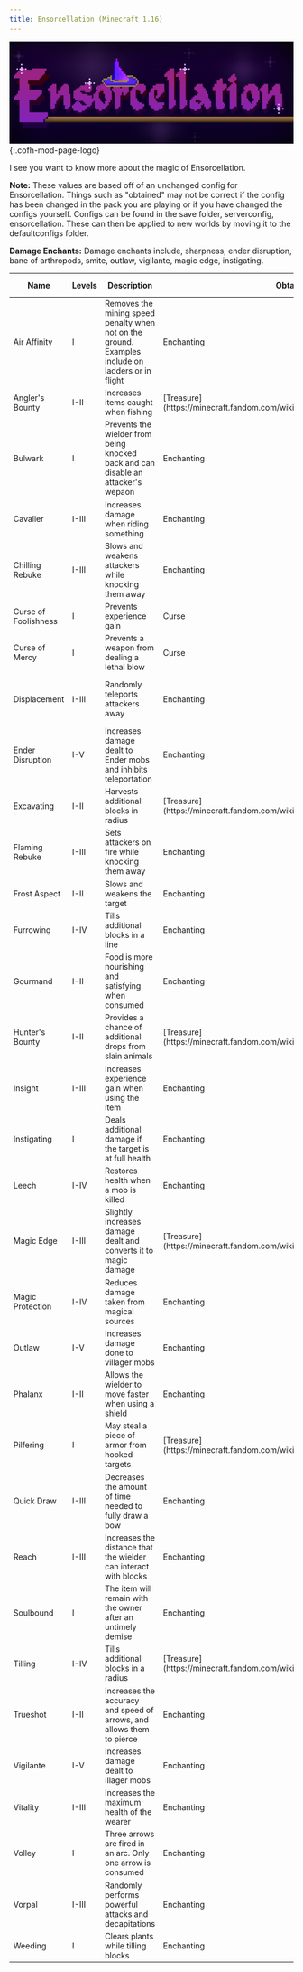 ```yaml
---
title: Ensorcellation (Minecraft 1.16)
---
```


![Ensorcellation Logo](/assets/images/logos/1.16/ensorcellation.png){:.cofh-mod-page-logo}

I see you want to know more about the magic of Ensorcellation. 

**Note:** These values are based off of an unchanged config for Ensorcellation.
Things such as "obtained" may not be correct if the config has been changed in
the pack you are playing or if you have changed the configs yourself. Configs
can be found in the save folder, serverconfig, ensorcellation. These can then be
applied to new worlds by moving it to the defaultconfigs folder. 

**Damage Enchants:** Damage enchants include, sharpness, ender disruption, bane
of arthropods, smite, outlaw, vigilante, magic edge, instigating.

<table>
  <thead>
    <tr>
      <th>Name</th>
      <th>Levels</th>
      <th>Description</th>
      <th>Obtained</th>
      <th>Incompatible With</th>
      <th>Applies to</th>
    </tr>
  </thead>
  <tbody>
    <tr>
      <td markdown="span">Air Affinity</td>
      <td markdown="span">I</td>
      <td markdown="span">Removes the mining speed penalty when not on the ground. Examples include on ladders or in flight</td>
      <td markdown="span">Enchanting</td>
      <td markdown="span">None</td>
      <td markdown="span">Helmets</td>
    </tr>
    <tr>
      <td markdown="span">Angler's Bounty</td>
      <td markdown="span">I-II</td>
      <td markdown="span">Increases items caught when fishing</td>
      <td markdown="span">[Treasure](https://minecraft.fandom.com/wiki/Enchanting_mechanics#Treasure)</td>
      <td markdown="span">None</td>
      <td markdown="span">Fishing Rods</td>
    </tr>
    <tr>
      <td markdown="span">Bulwark</td>
      <td markdown="span">I</td>
      <td markdown="span">Prevents the wielder from being knocked back and can disable an attacker's wepaon</td>
      <td markdown="span">Enchanting</td>
      <td markdown="span">None</td>
      <td markdown="span">Shields</td>
    </tr>
    <tr>
      <td markdown="span">Cavalier</td>
      <td markdown="span">I-III</td>
      <td markdown="span">Increases damage when riding something</td>
      <td markdown="span">Enchanting</td>
      <td markdown="span">None</td>
      <td markdown="span">Weapons</td>
    </tr>
    <tr>
      <td markdown="span">Chilling Rebuke</td>
      <td markdown="span">I-III</td>
      <td markdown="span">Slows and weakens attackers while knocking them away</td>
      <td markdown="span">Enchanting</td>
      <td markdown="span">Flaming Rebuke, Displacement, Thorns</td>
      <td markdown="span">Chestplates</td>
    </tr>
    <tr>
      <td markdown="span">Curse of Foolishness</td>
      <td markdown="span">I</td>
      <td markdown="span">Prevents experience gain</td>
      <td markdown="span">Curse</td>
      <td markdown="span">None</td>
      <td markdown="span">Helmets</td>
    </tr>
    <tr>
      <td markdown="span">Curse of Mercy</td>
      <td markdown="span">I</td>
      <td markdown="span">Prevents a weapon from dealing a lethal blow</td>
      <td markdown="span">Curse</td>
      <td markdown="span">None</td>
      <td markdown="span">Weapons</td>
    </tr>
    <tr>
      <td markdown="span">Displacement</td>
      <td markdown="span">I-III</td>
      <td markdown="span">Randomly teleports attackers away</td>
      <td markdown="span">Enchanting</td>
      <td markdown="span">Chilling Rebuke, Flaming Rebuke, Thorns</td>
      <td markdown="span">Chestplates</td>
    </tr>
    <tr>
      <td markdown="span">Ender Disruption</td>
      <td markdown="span">I-V</td>
      <td markdown="span">Increases damage dealt to Ender mobs and inhibits teleportation</td>
      <td markdown="span">Enchanting</td>
      <td markdown="span">Damage Enchants</td>
      <td markdown="span">Weapons</td>
    </tr>
    <tr>
      <td markdown="span">Excavating</td>
      <td markdown="span">I-II</td>
      <td markdown="span">Harvests additional blocks in radius</td>
      <td markdown="span">[Treasure](https://minecraft.fandom.com/wiki/Enchanting_mechanics#Treasure)</td>
      <td markdown="span">None</td>
      <td markdown="span">Pickaxes, Shovels</td>
    </tr>
    <tr>
      <td markdown="span">Flaming Rebuke</td>
      <td markdown="span">I-III</td>
      <td markdown="span">Sets attackers on fire while knocking them away</td>
      <td markdown="span">Enchanting</td>
      <td markdown="span">Chilling Rebuke, Displacement, Thorns</td>
      <td markdown="span">Chestplates</td>
    </tr>
    <tr>
      <td markdown="span">Frost Aspect</td>
      <td markdown="span">I-II</td>
      <td markdown="span">Slows and weakens the target</td>
      <td markdown="span">Enchanting</td>
      <td markdown="span">Fire Aspect</td>
      <td markdown="span">Weapons</td>
    </tr>
    <tr>
      <td markdown="span">Furrowing</td>
      <td markdown="span">I-IV</td>
      <td markdown="span">Tills additional blocks in a line</td>
      <td markdown="span">Enchanting</td>
      <td markdown="span">Tilling</td>
      <td markdown="span">Hoes</td>
    </tr>
    <tr>
      <td markdown="span">Gourmand</td>
      <td markdown="span">I-II</td>
      <td markdown="span">Food is more nourishing and satisfying when consumed</td>
      <td markdown="span">Enchanting</td>
      <td markdown="span">None</td>
      <td markdown="span">Helmets</td>
    </tr>
    <tr>
      <td markdown="span">Hunter's Bounty</td>
      <td markdown="span">I-II</td>
      <td markdown="span">Provides a chance of additional drops from slain animals</td>
      <td markdown="span">[Treasure](https://minecraft.fandom.com/wiki/Enchanting_mechanics#Treasure)</td>
      <td markdown="span">None</td>
      <td markdown="span">Bows</td>
    </tr>
    <tr>
      <td markdown="span">Insight</td>
      <td markdown="span">I-III</td>
      <td markdown="span">Increases experience gain when using the item</td>
      <td markdown="span">Enchanting</td>
      <td markdown="span">None</td>
      <td markdown="span">Helmets</td>
    </tr>
    <tr>
      <td markdown="span">Instigating</td>
      <td markdown="span">I</td>
      <td markdown="span">Deals additional damage if the target is at full health</td>
      <td markdown="span">Enchanting</td>
      <td markdown="span">Damage Enchants</td>
      <td markdown="span">Weapons</td>
    </tr>
    <tr>
      <td markdown="span">Leech</td>
      <td markdown="span">I-IV</td>
      <td markdown="span">Restores health when a mob is killed</td>
      <td markdown="span">Enchanting</td>
      <td markdown="span">None</td>
      <td markdown="span">Weapons</td>
    </tr>
    <tr>
      <td markdown="span">Magic Edge</td>
      <td markdown="span">I-III</td>
      <td markdown="span">Slightly increases damage dealt and converts it to magic damage</td>
      <td markdown="span">[Treasure](https://minecraft.fandom.com/wiki/Enchanting_mechanics#Treasure)</td>
      <td markdown="span">Sweeping Edge</td>
      <td markdown="span">Weapons</td>
    </tr>
    <tr>
      <td markdown="span">Magic Protection</td>
      <td markdown="span">I-IV</td>
      <td markdown="span">Reduces damage taken from magical sources</td>
      <td markdown="span">Enchanting</td>
      <td markdown="span">All Protections</td>
      <td markdown="span">Armor</td>
    </tr>
    <tr>
      <td markdown="span">Outlaw</td>
      <td markdown="span">I-V</td>
      <td markdown="span">Increases damage done to villager mobs</td>
      <td markdown="span">Enchanting</td>
      <td markdown="span">Damage Enchants</td>
      <td markdown="span">Weapons</td>
    </tr>
    <tr>
      <td markdown="span">Phalanx</td>
      <td markdown="span">I-II</td>
      <td markdown="span">Allows the wielder to move faster when using a shield</td>
      <td markdown="span">Enchanting</td>
      <td markdown="span">None</td>
      <td markdown="span">Shields</td>
    </tr>
    <tr>
      <td markdown="span">Pilfering</td>
      <td markdown="span">I</td>
      <td markdown="span">May steal a piece of armor from hooked targets</td>
      <td markdown="span">[Treasure](https://minecraft.fandom.com/wiki/Enchanting_mechanics#Treasure)</td>
      <td markdown="span">None</td>
      <td markdown="span">Fishing Rods</td>
    </tr>
    <tr>
      <td markdown="span">Quick Draw</td>
      <td markdown="span">I-III</td>
      <td markdown="span">Decreases the amount of time needed to fully draw a bow</td>
      <td markdown="span">Enchanting</td>
      <td markdown="span">None</td>
      <td markdown="span">Bows</td>
    </tr>
    <tr>
      <td markdown="span">Reach</td>
      <td markdown="span">I-III</td>
      <td markdown="span">Increases the distance that the wielder can interact with blocks</td>
      <td markdown="span">Enchanting</td>
      <td markdown="span">None</td>
      <td markdown="span">Chestplates</td>
    </tr>
    <tr>
      <td markdown="span">Soulbound</td>
      <td markdown="span">I</td>
      <td markdown="span">The item will remain with the owner after an untimely demise</td>
      <td markdown="span">Enchanting</td>
      <td markdown="span">None</td>
      <td markdown="span">Almost all enchantables</td>
    </tr>
    <tr>
      <td markdown="span">Tilling</td>
      <td markdown="span">I-IV</td>
      <td markdown="span">Tills additional blocks in a radius</td>
      <td markdown="span">[Treasure](https://minecraft.fandom.com/wiki/Enchanting_mechanics#Treasure)</td>
      <td markdown="span">Furrowing</td>
      <td markdown="span">Hoes</td>
    </tr>
    <tr>
      <td markdown="span">Trueshot</td>
      <td markdown="span">I-II</td>
      <td markdown="span">Increases the accuracy and speed of arrows, and allows them to pierce</td>
      <td markdown="span">Enchanting</td>
      <td markdown="span">Volley</td>
      <td markdown="span">Bows</td>
    </tr>
    <tr>
      <td markdown="span">Vigilante</td>
      <td markdown="span">I-V</td>
      <td markdown="span">Increases damage dealt to Illager mobs</td>
      <td markdown="span">Enchanting</td>
      <td markdown="span">Damage Enchants</td>
      <td markdown="span">Weapons</td>
    </tr>
    <tr>
      <td markdown="span">Vitality</td>
      <td markdown="span">I-III</td>
      <td markdown="span">Increases the maximum health of the wearer</td>
      <td markdown="span">Enchanting</td>
      <td markdown="span">None</td>
      <td markdown="span">Chestplate</td>
    </tr>
    <tr>
      <td markdown="span">Volley</td>
      <td markdown="span">I</td>
      <td markdown="span">Three arrows are fired in an arc. Only one arrow is consumed</td>
      <td markdown="span">Enchanting</td>
      <td markdown="span">Trueshot</td>
      <td markdown="span">Bows</td>
    </tr>
    <tr>
      <td markdown="span">Vorpal</td>
      <td markdown="span">I-III</td>
      <td markdown="span">Randomly performs powerful attacks and decapitations</td>
      <td markdown="span">Enchanting</td>
      <td markdown="span">None</td>
      <td markdown="span">Weapons</td>
    </tr>
    <tr>
      <td markdown="span">Weeding</td>
      <td markdown="span">I</td>
      <td markdown="span">Clears plants while tilling blocks</td>
      <td markdown="span">Enchanting</td>
      <td markdown="span">None</td>
      <td markdown="span">Hoes</td>
    </tr>
  </tbody>
</table>